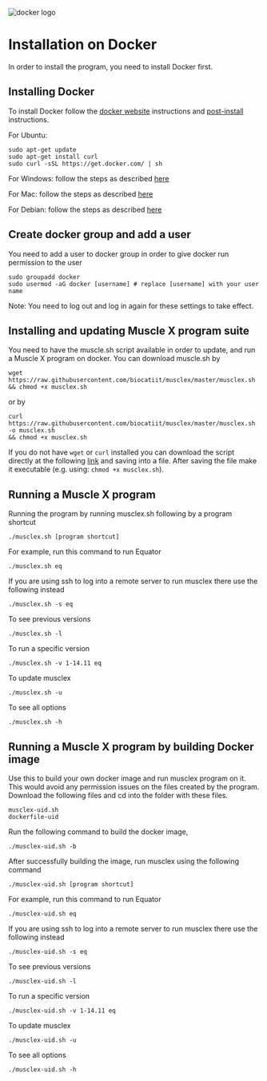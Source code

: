 ![docker logo](https://www.docker.com/sites/default/files/mono_horizontal_large.png)

# Installation on Docker

In order to install the program, you need to install Docker first.

## Installing Docker
To install Docker follow the [docker website](https://docs.docker.com/engine/install/) instructions and [post-install](https://docs.docker.com/engine/installation/linux/linux-postinstall/) instructions.
 
For Ubuntu:
```
sudo apt-get update
sudo apt-get install curl
sudo curl -sSL https://get.docker.com/ | sh
```
For Windows: follow the steps as described [here](https://github.com/biocatiit/musclex/issues/4)

For Mac: follow the steps as described [here](https://docs.docker.com/docker-for-mac/install/)

For Debian: follow the steps as described [here](https://www.digitalocean.com/community/tutorials/how-to-install-and-use-docker-on-debian-10)

## Create docker group and add a user
You need to add a user to docker group in order to give docker run permission to the user  
```
sudo groupadd docker                
sudo usermod -aG docker [username] # replace [username] with your user name
```  
Note: You need to log out and log in again for these settings to take effect.  

## Installing and updating Muscle X program suite
You need to have the muscle.sh script available in order to update, and run a Muscle X program on docker. You can download muscle.sh by
```
wget https://raw.githubusercontent.com/biocatiit/musclex/master/musclex.sh && chmod +x musclex.sh
```
or by
```
curl https://raw.githubusercontent.com/biocatiit/musclex/master/musclex.sh -o musclex.sh
&& chmod +x musclex.sh
```
If you do not have `wget` or `curl` installed you can download the script directly at the following [link](https://raw.githubusercontent.com/biocatiit/musclex/master/musclex.sh) and saving into a file. After saving the file make it executable (e.g. using: `chmod +x musclex.sh`).


## Running a Muscle X program
Running the program by running musclex.sh following by a program shortcut
```
./musclex.sh [program shortcut]
```
For example, run this command to run Equator
```
./musclex.sh eq
```
If you are using ssh to log into a remote server to run musclex there use the following instead
```
./musclex.sh -s eq
```
To see previous versions
```
./musclex.sh -l
```
To run a specific version
```
./musclex.sh -v 1-14.11 eq
```
To update musclex
```
./musclex.sh -u
```
To see all options
```
./musclex.sh -h
```



## Running a Muscle X program by building Docker image
Use this to build your own docker image and run musclex program on it. This would avoid any permission issues on the files created by the program. Download the following files and cd into the folder with these files.
```
musclex-uid.sh
dockerfile-uid
```
Run the following command to build the docker image,
```
./musclex-uid.sh -b
```
After successfully building the image, run musclex using the following command
```
./musclex-uid.sh [program shortcut]
```
For example, run this command to run Equator
```
./musclex-uid.sh eq
```
If you are using ssh to log into a remote server to run musclex there use the following instead
```
./musclex-uid.sh -s eq
```
To see previous versions
```
./musclex-uid.sh -l
```
To run a specific version
```
./musclex-uid.sh -v 1-14.11 eq
```
To update musclex
```
./musclex-uid.sh -u
```
To see all options
```
./musclex-uid.sh -h
```


